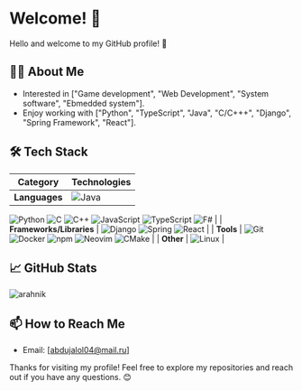 # Welcome! 👋

Hello and welcome to my GitHub profile! 🚀  

## 🧑‍🎓 About Me

- Interested in ["Game development", "Web Development", "System software", "Ebmedded system"].  
- Enjoy working with ["Python", "TypeScript", "Java", "C/C+++", "Django", "Spring Framework", "React"].  

## 🛠️ Tech Stack

| **Category**         | **Technologies**                                                                                       |
|-----------------------|-------------------------------------------------------------------------------------------------------|
| **Languages**         | ![Java](https://img.shields.io/badge/Java-007396?style=for-the-badge&logo=java&logoColor=white)
![Python](https://img.shields.io/badge/Python-3776AB?style=for-the-badge&logo=python&logoColor=white)
![C](https://img.shields.io/badge/C-A8B9CC?style=for-the-badge&logo=c&logoColor=white)
![C++](https://img.shields.io/badge/C++-00599C?style=for-the-badge&logo=cplusplus&logoColor=white)
![JavaScript](https://img.shields.io/badge/JavaScript-F7DF1E?style=for-the-badge&logo=javascript&logoColor=black)
![TypeScript](https://img.shields.io/badge/TypeScript-3178C6?style=for-the-badge&logo=typescript&logoColor=white)
![F#](https://img.shields.io/badge/F%23-378BBA?style=for-the-badge&logo=fsharp&logoColor=white)
|
| **Frameworks/Libraries** | ![Django](https://img.shields.io/badge/Django-092E20?style=for-the-badge&logo=django&logoColor=white)
![Spring](https://img.shields.io/badge/Spring-6DB33F?style=for-the-badge&logo=spring&logoColor=white)
![React](https://img.shields.io/badge/React-20232A?style=for-the-badge&logo=react&logoColor=61DAFB)
 |
| **Tools**             | ![Git](https://img.shields.io/badge/Git-F05032?style=for-the-badge&logo=git&logoColor=white)
![Docker](https://img.shields.io/badge/Docker-2496ED?style=for-the-badge&logo=docker&logoColor=white)
![npm](https://img.shields.io/badge/npm-CB3837?style=for-the-badge&logo=npm&logoColor=white)
![Neovim](https://img.shields.io/badge/Neovim-57A143?style=for-the-badge&logo=neovim&logoColor=white)
![CMake](https://img.shields.io/badge/CMake-064F8C?style=for-the-badge&logo=cmake&logoColor=white)
 |
| **Other**             | ![Linux](https://img.shields.io/badge/Linux-FCC624?style=for-the-badge&logo=linux&logoColor=black)  |

## 📈 GitHub Stats

![arahnik](https://github-readme-stats.vercel.app/api?tumbler-cp=tumbler-cp&show_icons=true&theme=radical)

## 📫 How to Reach Me

- Email: [abdujalol04@mail.ru]  

Thanks for visiting my profile! Feel free to explore my repositories and reach out if you have any questions. 😊

